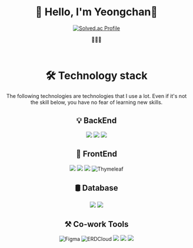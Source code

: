 <div align="center">
  
  # 👋 Hello, I'm Yeongchan🫡
  [![Solved.ac Profile](http://mazassumnida.wtf/api/v2/generate_badge?boj=hades)](https://solved.ac/hades/)
  
  🏃🏻‍♂️

  <br>
  
  # 🛠️ Technology stack
  The following technologies are technologies that I use a lot. Even if it's not the skill below, you have no fear of learning new skills.
  
  ## 💡 BackEnd
  <img src="https://img.shields.io/badge/Java-007396?style=flat-square&logo=OpenJDK&logoColor=white"/> <img src="https://img.shields.io/badge/Spring-6DB33F?style=flat-square&logo=Spring&logoColor=white"/> <img src="https://img.shields.io/badge/Spring%20Boot-6DB33F?style=flat-square&logo=Spring%20Boot&logoColor=white"/>
  
  ## 🎨 FrontEnd
  <img src="https://img.shields.io/badge/HTML5-E34F26?style=flat-square&logo=html5&logoColor=white"/> <img src="https://img.shields.io/badge/CSS3-1572B6?style=flat-square&logo=css3&logoColor=white"/>
  <img src="https://img.shields.io/badge/JavaScript-F7DF1E?style=flat-square&logo=javascript&logoColor=black"/> <img src="https://img.shields.io/badge/Thymeleaf-005F0F?style=flat-square&logo=thymeleaf&logoColor=white" alt="Thymeleaf" />
  
  ## 🛢️ Database
  <img src="https://img.shields.io/badge/postgresql-4169E1?style=flat-square&logo=postgresql&logoColor=white"/></a>
  <img src="https://img.shields.io/badge/H2-004088?style=flat-square&logoColor=white"/></a>
  
  ## ⚒️ Co-work Tools
  <img src="https://img.shields.io/badge/Figma-F24E1E?style=flat-square&logo=figma&logoColor=white" alt="Figma" /> <img src="https://img.shields.io/badge/ERDCloud-041E42?style=flat-square&logoColor=white" alt="ERDCloud" />
  <img src="https://img.shields.io/badge/github-181717?style=flat-square&logo=github&logoColor=white"> <img src="https://img.shields.io/badge/Discord-5865F2?style=flat-square&logo=Discord&logoColor=white"> 
  <img src="https://img.shields.io/badge/Notion-white?style=flat-square&logo=notion&logoColor=black">
</div>
